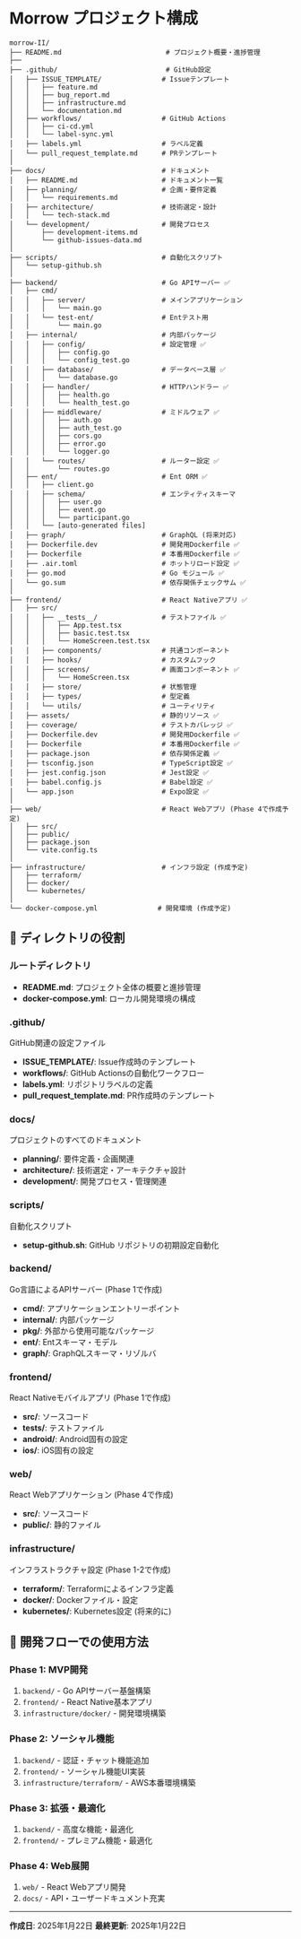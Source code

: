 # Morrow プロジェクト構成

```
morrow-II/
├── README.md                          # プロジェクト概要・進捗管理
├──
├── .github/                           # GitHub設定
│   ├── ISSUE_TEMPLATE/               # Issueテンプレート
│   │   ├── feature.md
│   │   ├── bug_report.md
│   │   ├── infrastructure.md
│   │   └── documentation.md
│   ├── workflows/                    # GitHub Actions
│   │   ├── ci-cd.yml
│   │   └── label-sync.yml
│   ├── labels.yml                    # ラベル定義
│   └── pull_request_template.md      # PRテンプレート
│
├── docs/                             # ドキュメント
│   ├── README.md                     # ドキュメント一覧
│   ├── planning/                     # 企画・要件定義
│   │   └── requirements.md
│   ├── architecture/                 # 技術選定・設計
│   │   └── tech-stack.md
│   └── development/                  # 開発プロセス
│       ├── development-items.md
│       └── github-issues-data.md
│
├── scripts/                          # 自動化スクリプト
│   └── setup-github.sh
│
├── backend/                          # Go APIサーバー ✅
│   ├── cmd/
│   │   ├── server/                   # メインアプリケーション
│   │   │   └── main.go
│   │   └── test-ent/                 # Entテスト用
│   │       └── main.go
│   ├── internal/                     # 内部パッケージ
│   │   ├── config/                   # 設定管理 ✅
│   │   │   ├── config.go
│   │   │   └── config_test.go
│   │   ├── database/                 # データベース層 ✅
│   │   │   └── database.go
│   │   ├── handler/                  # HTTPハンドラー ✅
│   │   │   ├── health.go
│   │   │   └── health_test.go
│   │   ├── middleware/               # ミドルウェア ✅
│   │   │   ├── auth.go
│   │   │   ├── auth_test.go
│   │   │   ├── cors.go
│   │   │   ├── error.go
│   │   │   └── logger.go
│   │   └── routes/                   # ルーター設定 ✅
│   │       └── routes.go
│   ├── ent/                          # Ent ORM ✅
│   │   ├── client.go
│   │   ├── schema/                   # エンティティスキーマ
│   │   │   ├── user.go
│   │   │   ├── event.go
│   │   │   └── participant.go
│   │   └── [auto-generated files]
│   ├── graph/                        # GraphQL (将来対応)
│   ├── Dockerfile.dev                # 開発用Dockerfile ✅
│   ├── Dockerfile                    # 本番用Dockerfile ✅
│   ├── .air.toml                     # ホットリロード設定 ✅
│   ├── go.mod                        # Go モジュール ✅
│   └── go.sum                        # 依存関係チェックサム ✅
│
├── frontend/                         # React Nativeアプリ ✅
│   ├── src/
│   │   ├── __tests__/                # テストファイル ✅
│   │   │   ├── App.test.tsx
│   │   │   ├── basic.test.tsx
│   │   │   └── HomeScreen.test.tsx
│   │   ├── components/               # 共通コンポーネント
│   │   ├── hooks/                    # カスタムフック
│   │   ├── screens/                  # 画面コンポーネント ✅
│   │   │   └── HomeScreen.tsx
│   │   ├── store/                    # 状態管理
│   │   ├── types/                    # 型定義
│   │   └── utils/                    # ユーティリティ
│   ├── assets/                       # 静的リソース ✅
│   ├── coverage/                     # テストカバレッジ ✅
│   ├── Dockerfile.dev                # 開発用Dockerfile ✅
│   ├── Dockerfile                    # 本番用Dockerfile ✅
│   ├── package.json                  # 依存関係定義 ✅
│   ├── tsconfig.json                 # TypeScript設定 ✅
│   ├── jest.config.json              # Jest設定 ✅
│   ├── babel.config.js               # Babel設定 ✅
│   └── app.json                      # Expo設定 ✅
│
├── web/                              # React Webアプリ (Phase 4で作成予定)
│   ├── src/
│   ├── public/
│   ├── package.json
│   └── vite.config.ts
│
├── infrastructure/                   # インフラ設定 (作成予定)
│   ├── terraform/
│   ├── docker/
│   └── kubernetes/
│
└── docker-compose.yml               # 開発環境 (作成予定)
```

## 📁 ディレクトリの役割

### ルートディレクトリ
- **README.md**: プロジェクト全体の概要と進捗管理
- **docker-compose.yml**: ローカル開発環境の構成

### .github/
GitHub関連の設定ファイル
- **ISSUE_TEMPLATE/**: Issue作成時のテンプレート
- **workflows/**: GitHub Actionsの自動化ワークフロー
- **labels.yml**: リポジトリラベルの定義
- **pull_request_template.md**: PR作成時のテンプレート

### docs/
プロジェクトのすべてのドキュメント
- **planning/**: 要件定義・企画関連
- **architecture/**: 技術選定・アーキテクチャ設計
- **development/**: 開発プロセス・管理関連

### scripts/
自動化スクリプト
- **setup-github.sh**: GitHub リポジトリの初期設定自動化

### backend/
Go言語によるAPIサーバー (Phase 1で作成)
- **cmd/**: アプリケーションエントリーポイント
- **internal/**: 内部パッケージ
- **pkg/**: 外部から使用可能なパッケージ
- **ent/**: Entスキーマ・モデル
- **graph/**: GraphQLスキーマ・リゾルバ

### frontend/
React Nativeモバイルアプリ (Phase 1で作成)
- **src/**: ソースコード
- **__tests__/**: テストファイル
- **android/**: Android固有の設定
- **ios/**: iOS固有の設定

### web/
React Webアプリケーション (Phase 4で作成)
- **src/**: ソースコード
- **public/**: 静的ファイル

### infrastructure/
インフラストラクチャ設定 (Phase 1-2で作成)
- **terraform/**: Terraformによるインフラ定義
- **docker/**: Dockerファイル・設定
- **kubernetes/**: Kubernetes設定 (将来的に)

## 🔄 開発フローでの使用方法

### Phase 1: MVP開発
1. `backend/` - Go APIサーバー基盤構築
2. `frontend/` - React Native基本アプリ
3. `infrastructure/docker/` - 開発環境構築

### Phase 2: ソーシャル機能
1. `backend/` - 認証・チャット機能追加
2. `frontend/` - ソーシャル機能UI実装
3. `infrastructure/terraform/` - AWS本番環境構築

### Phase 3: 拡張・最適化
1. `backend/` - 高度な機能・最適化
2. `frontend/` - プレミアム機能・最適化

### Phase 4: Web展開
1. `web/` - React Webアプリ開発
2. `docs/` - API・ユーザードキュメント充実

---

**作成日**: 2025年1月22日
**最終更新**: 2025年1月22日
